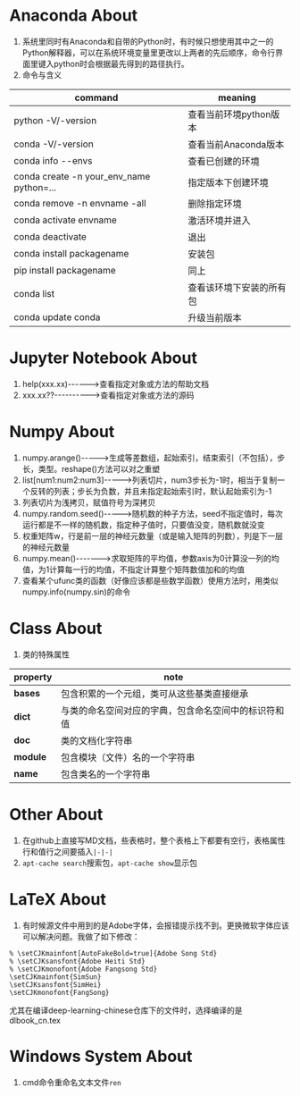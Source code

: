 # Anaconda About
1. 系统里同时有Anaconda和自带的Python时，有时候只想使用其中之一的Python解释器，可以在系统环境变量里更改以上两者的先后顺序，命令行界面里键入python时会根据最先得到的路径执行。
2. 命令与含义

|command|meaning|
|-|-|
|python -V/-version|查看当前环境python版本|
|conda -V/-version|查看当前Anaconda版本|
|conda info --envs|查看已创建的环境|
|conda create -n your_env_name python=...|指定版本下创建环境|
|conda remove -n envname -all|删除指定环境|
|conda activate envname|激活环境并进入|
|conda deactivate|退出|
|conda install packagename|安装包|
|pip install packagename|同上|
|conda list|查看该环境下安装的所有包|
|conda update conda|升级当前版本|


# Jupyter Notebook About
1. help(xxx.xx)------>查看指定对象或方法的帮助文档
2. xxx.xx??---------->查看指定对象或方法的源码


# Numpy About
1. numpy.arange()----->生成等差数组，起始索引，结束索引（不包括），步长，类型。reshape()方法可以对之重塑
2. list[num1:num2:num3]----->列表切片，num3步长为-1时，相当于复制一个反转的列表；步长为负数，并且未指定起始索引时，默认起始索引为-1
3. 列表切片为浅拷贝，赋值符号为深拷贝
4. numpy.random.seed()----->随机数的种子方法，seed不指定值时，每次运行都是不一样的随机数，指定种子值时，只要值没变，随机数就没变
5. 权重矩阵w，行是前一层的神经元数量（或是输入矩阵的列数），列是下一层的神经元数量
6. numpy.mean()------->求取矩阵的平均值，参数axis为0计算没一列的均值，为1计算每一行的均值，不指定计算整个矩阵数值加和的均值
7. 查看某个ufunc类的函数（好像应该都是些数学函数）使用方法时，用类似numpy.info(numpy.sin)的命令


# Class About
1. 类的特殊属性

|property|note|
|-|-|
|__bases__|包含积累的一个元组，类可从这些基类直接继承|
|__dict__|与类的命名空间对应的字典，包含命名空间中的标识符和值|
|__doc__|类的文档化字符串|
|__module__|包含模块（文件）名的一个字符串|
|__name__|包含类名的一个字符串|


# Other About
1. 在github上直接写MD文档，些表格时，整个表格上下都要有空行，表格属性行和值行之间要插入```|-|-|```
2. ```apt-cache search```搜索包，```apt-cache show```显示包


# LaTeX About
1. 有时候源文件中用到的是Adobe字体，会报错提示找不到。更换微软字体应该可以解决问题。我做了如下修改：
```\usepackage {xeCJK}
% \setCJKmainfont[AutoFakeBold=true]{Adobe Song Std}
% \setCJKsansfont{Adobe Heiti Std}
% \setCJKmonofont{Adobe Fangsong Std}
\setCJKmainfont{SimSun}
\setCJKsansfont{SimHei}
\setCJKmonofont{FangSong}
```
尤其在编译deep-learning-chinese仓库下的文件时，选择编译的是dlbook_cn.tex


# Windows System About
1. cmd命令重命名文本文件```ren```
